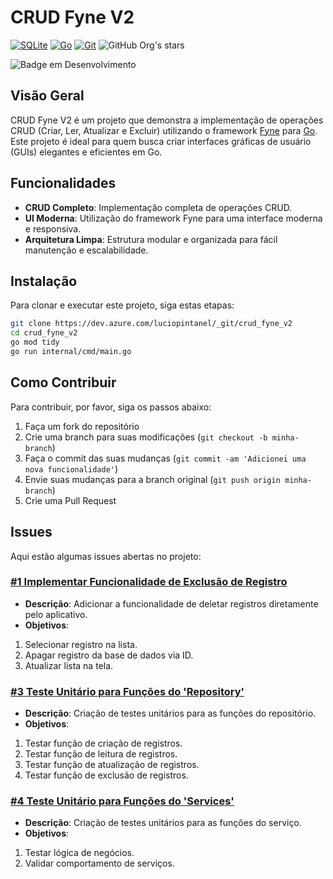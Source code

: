 # CRUD Fyne V2

[![SQLite](https://img.shields.io/badge/SQLite-%2307405e.svg?logo=sqlite&logoColor=white)](#)
[![Go](https://img.shields.io/badge/Go-%2300ADD8.svg?&logo=go&logoColor=white)](#)
[![Git](https://img.shields.io/badge/Git-F05032?logo=git&logoColor=fff)](#) 
![GitHub Org's stars](https://img.shields.io/github/stars/camilafernanda?style=social)

![Badge em Desenvolvimento](http://img.shields.io/static/v1?label=STATUS&message=EM%20DESENVOLVIMENTO&color=GREEN&style=for-the-badge)

## Visão Geral

CRUD Fyne V2 é um projeto que demonstra a implementação de operações CRUD (Criar, Ler, Atualizar e Excluir) utilizando o framework [Fyne](https://fyne.io/) para [Go](https://go.dev/). Este projeto é ideal para quem busca criar interfaces gráficas de usuário (GUIs) elegantes e eficientes em Go.

## Funcionalidades

- **CRUD Completo**: Implementação completa de operações CRUD.
- **UI Moderna**: Utilização do framework Fyne para uma interface moderna e responsiva.
- **Arquitetura Limpa**: Estrutura modular e organizada para fácil manutenção e escalabilidade.

## Instalação

Para clonar e executar este projeto, siga estas etapas:

```bash
git clone https://dev.azure.com/luciopintanel/_git/crud_fyne_v2
cd crud_fyne_v2
go mod tidy
go run internal/cmd/main.go
```

## Como Contribuir
Para contribuir, por favor, siga os passos abaixo:
1. Faça um fork do repositório
2. Crie uma branch para suas modificações (`git checkout -b minha-branch`)
3. Faça o commit das suas mudanças (`git commit -am 'Adicionei uma nova funcionalidade'`)
4. Envie suas mudanças para a branch original (`git push origin minha-branch`)
5. Crie uma Pull Request

## Issues
Aqui estão algumas issues abertas no projeto:

### [#1 Implementar Funcionalidade de Exclusão de Registro](https://github.com/lucioPintanel/go_fyne_v2/issues/1#issue-2616186065)
- **Descrição**: Adicionar a funcionalidade de deletar registros diretamente pelo aplicativo.
- **Objetivos**:
1. Selecionar registro na lista.
2. Apagar registro da base de dados via ID.
3. Atualizar lista na tela.

### [#3 Teste Unitário para Funções do 'Repository'](https://github.com/lucioPintanel/go_fyne_v2/issues/3#issue-2616197499)
- **Descrição**: Criação de testes unitários para as funções do repositório.
- **Objetivos**:
1. Testar função de criação de registros.
2. Testar função de leitura de registros.
3. Testar função de atualização de registros.
4. Testar função de exclusão de registros.

### [#4 Teste Unitário para Funções do 'Services'](https://github.com/lucioPintanel/go_fyne_v2/issues/4#issue-2616198373)
- **Descrição**: Criação de testes unitários para as funções do serviço.
- **Objetivos**:
1. Testar lógica de negócios.
2. Validar comportamento de serviços.